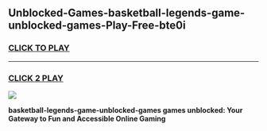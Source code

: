 
## Unblocked-Games-basketball-legends-game-unblocked-games-Play-Free-bte0i
<h3>
<a href="https://premium76.site?title=basketball-legends-game-unblocked-games&ref=24M">CLICK TO PLAY</a></h3>
<hr>

<h3>
<a href="https://premium76.site?title=basketball-legends-game-unblocked-games&ref=24M">CLICK 2 PLAY</a>
  
</h3>

<a href="https://premium76.site?title=basketball-legends-game-unblocked-games&ref=24M"><img src="https://clearcache.store/games.png"></a>


**basketball-legends-game-unblocked-games games unblocked: Your Gateway to Fun and Accessible Online Gaming**

